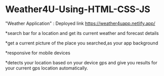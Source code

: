 # Weather4U-Using-HTML-CSS-JS
 "Weather Application" : Deployed link 
 https://weather4uapp.netlify.app/
 
*search bar for a location and get its current weather and forecast details

*get a current picture of the place you searched,as your app background 

*responsive for mobile devices

*detects your location based on your device gps and give you results for your current gps location automatically.
